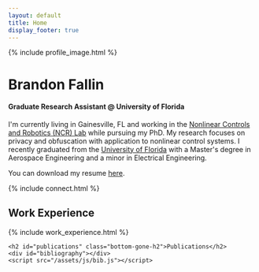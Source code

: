 ```yaml
---
layout: default
title: Home
display_footer: true
---
```


<div class="home-container">
  <div class="home-sidebar">
    <div class="sidebar-sticky-content">
      <div class="profile-header">
        {% include profile_image.html %}
        <div class="profile-title">
        <h1 id="brandon-fallin" class="bottom-gone-h1">Brandon Fallin</h1>
        <h4 id="graduate-research-assistant-university-of-florida" class="bottom-gone-h4">Graduate Research Assistant @ University of Florida</h4>
        </div>
      </div>
      <p>
      I'm currently living in Gainesville, FL and working in the <a href="https://ncr.mae.ufl.edu/" target="_blank">Nonlinear Controls and Robotics (NCR) Lab</a> while pursuing my PhD. My research focuses on privacy and obfuscation with application to nonlinear control systems. I recently graduated from the <a href="https://mae.ufl.edu/" target="_blank">University of Florida</a> with a Master's degree in Aerospace Engineering and a minor in Electrical Engineering.
      </p>
      <p>
      You can download my resume <a href="/assets/pdf/fallin-resume.pdf" target="_blank">here</a>.
      </p>
      <div class="sidebar-connect">
        {% include connect.html %}
      </div>
    </div>
	</div>
  <div class="home-main">
  	<h2 id="work-experience" class="bottom-gone-h2">Work Experience</h2>
    {% include work_experience.html %}

    <h2 id="publications" class="bottom-gone-h2">Publications</h2>
    <div id="bibliography"></div>
    <script src="/assets/js/bib.js"></script>
  </div>
</div>